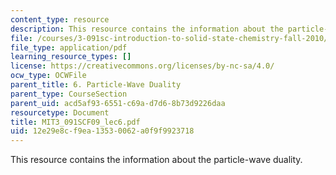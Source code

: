 ```yaml
---
content_type: resource
description: This resource contains the information about the particle-wave duality.
file: /courses/3-091sc-introduction-to-solid-state-chemistry-fall-2010/12e29e8cf9ea13530062a0f9f9923718_MIT3_091SCF09_lec6.pdf
file_type: application/pdf
learning_resource_types: []
license: https://creativecommons.org/licenses/by-nc-sa/4.0/
ocw_type: OCWFile
parent_title: 6. Particle-Wave Duality
parent_type: CourseSection
parent_uid: acd5af93-6551-c69a-d7d6-8b73d9226daa
resourcetype: Document
title: MIT3_091SCF09_lec6.pdf
uid: 12e29e8c-f9ea-1353-0062-a0f9f9923718
---
```

This resource contains the information about the particle-wave duality.